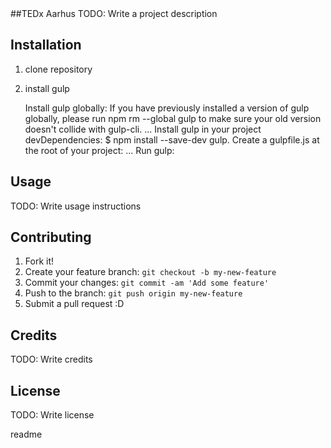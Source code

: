<snippet>
  <content>
##TEDx Aarhus
TODO: Write a project description

## Installation
1. clone repository

2. install gulp

	Install gulp globally: If you have previously installed a version of gulp globally, please run npm rm --global gulp to make sure your old version doesn't collide with gulp-cli. ...
	Install gulp in your project devDependencies: $ npm install --save-dev gulp.
	Create a gulpfile.js at the root of your project: ...
	Run gulp:

## Usage
TODO: Write usage instructions
## Contributing
1. Fork it!
2. Create your feature branch: `git checkout -b my-new-feature`
3. Commit your changes: `git commit -am 'Add some feature'`
4. Push to the branch: `git push origin my-new-feature`
5. Submit a pull request :D

## Credits
TODO: Write credits

## License
TODO: Write license

</content>
  <tabTrigger>readme</tabTrigger>
</snippet>